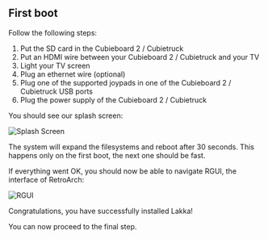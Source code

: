 ## First boot

Follow the following steps:

1.  Put the SD card in the Cubieboard 2 / Cubietruck
2.  Put an HDMI wire between your Cubieboard 2 / Cubietruck and your TV
3.  Light your TV screen
4.  Plug an ethernet wire (optional)
5.  Plug one of the supported joypads in one of the Cubieboard 2 / Cubietruck USB ports
6.  Plug the power supply of the Cubieboard 2 / Cubietruck

You should see our splash screen:

![Splash Screen](/images/splash.png)

The system will expand the filesystems and reboot after 30 seconds. This happens only on the first boot, the next one should be fast.

If everything went OK, you should now be able to navigate RGUI, the interface of RetroArch:

![RGUI](/images/rgui.png)

Congratulations, you have successfully installed Lakka!

You can now proceed to the final step.
